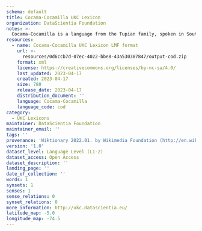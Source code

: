 ```yaml
---
schema: default
title: Cocama-Cocamilla UKC Lexicon
organization: DataScientia Foundation
notes: >-
  Cocama-Cocamilla is a language from the Tupian family, spoken in South America. The UKC Lexicon of Cocama-Cocamilla is represented as a lexico-semantic network. It consists of words, word senses, synsets, as well as sense-level and synset-level relationships.
resources:
  - name: Cocama-Cocamilla UKC Lexicon LMF format
    url: >-
      resources/0d6ccb7d-07ec-4022-bbe8-43a530387847/output-cod.zip
    format: xml
    license: https://creativecommons.org/licenses/by-nc-sa/4.0/
    last_updated: 2023-04-17
    created: 2023-04-17
    size: 780
    release_date: 2023-04-17
    distribution_document: ''
    language: Cocama-Cocamilla
    language_code: cod
category:
  - UKC Lexicons
maintainer: DataScientia Foundation
maintainer_email: ''
tags: ''
provenance: 'Wiktionary 2022.01. by Wikimedia Foundation (http://en.wiktionary.org); Princeton WordNet 2.1 by Princeton University (https://wordnet.princeton.edu)'
version: '1.0'
dataset_level: Language Level (L1-2)
dataset_access: Open Access
dataset_description: ''
landing_page: ''
date_of_collection: ''
words: 1
synsets: 1
senses: 1
sense_relations: 0
synset_relations: 0
more_information: http://ukc.datascientia.eu/
latitude_map: -5.0
longitude_map: -74.5
---
```

